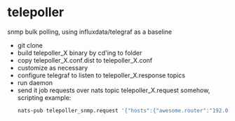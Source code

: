 # telepoller
snmp bulk polling, using influxdata/telegraf as a baseline

* git clone 
* build telepoller_X binary by cd'ing to folder
* copy telepoller_X.conf.dist to telepoller_X.conf
* customize as necessary
* configure telegraf to listen to telepoller_X.response topics
* run daemon
* send it job requests over nats topic telepoller_X.request somehow, scripting example:
  ```bash
  nats-pub telepoller_snmp.request '{"hosts":{"awesome.router":"192.0.2.0"},"params":{"community":"public","table":"ifMIB"}}'
  ```